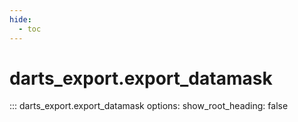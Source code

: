 ```yaml
---
hide:
  - toc
---
```

# <code class='doc-symbol doc-symbol-nav doc-symbol-function'></code>darts_export.export_datamask

::: darts_export.export_datamask
    options:
      show_root_heading: false
